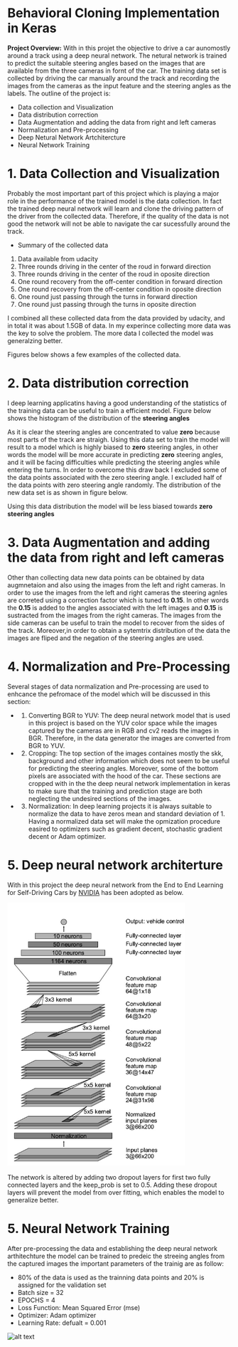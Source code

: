 [gif1]: ./Gif/ScreenCaptureProject2.gif
[image1]: ./Figures/NVIDIA.jpg

# Behavioral Cloning Implementation in Keras
**Project Overview:** With in this projet the objective to drive a car aunomostly around a track using a deep neural network. The netural network is trained to predict the suitable steering angles based on the images that are available from the three cameras in fornt of the car. The training data set is collected by driving the car manually around the track and recording the images from the cameras as the input feature and the steering angles as the labels. The outline of the project is:

* Data collection and Visualization
* Data distribution correction
* Data Augmentation and adding the data from right and left cameras
* Normalization and Pre-processing
* Deep Netural Network Artchitercture
* Neural Network Training

# 1. Data Collection and Visualization
Probably the most important part of this project which is playing a major role in the performance of the trained model is the data collection. In fact the trained deep neural network will learn and clone the driving pattern of the driver from the collected data. Therefore, if the quality of the data is not good the network will not be able to navigate the car sucessfully around the track.

* Summary of the collected data
1. Data available from udacity
2. Three rounds driving in the center of the roud in forward direction
3. Three rounds driving in the center of the roud in oposite direction
4. One round recovery from the off-center condition in forward direction
5. One round recovery from the off-center condition in oposite direction
6. One round just passing through the turns in forward direction
7. One round just passing through the turns in oposite direction

I combined all these collected data from the data provided by udacity, and in total it was about 1.5GB of data. In my experince collecting more data was the key to solve the problem. The more data I collected the model was generalzing better.

Figures below shows a few examples of the collected data.

# 2. Data distribution correction
I deep learning applicatins having a good understanding of the statistics of the training data can be useful to train a efficient model. Figure below shows the histogram of the distribution of the **steering angles**

As it is clear the steering angles are concentrated to value **zero** because most parts of the track are straigh. Using this data set to train the model will result to a model which is highly biased to **zero** steering angles, in other words the model will be more accurate in predicting **zero** steering angles, and it will be facing difficulties while predicting the steering angles while entering the turns. In order to overcome this draw back I excluded some of the data points associated with the zero steering angle. I excluded half of the data points with zero steering angle randomly. The distribution of the new data set is as shown in figure below.

Using this data distribution the model will be less biased towards **zero steering angles**

# 3. Data Augmentation and adding the data from right and left cameras
Other than collecting data new data points can be obtained by data augmnetaion and also using the images from the left and right cameras. In order to use the images from the left and right cameras the steering agnles are correted using a correction factor which is tuned to **0.15**. In other words the **0.15** is added to the angles associated with the left images and **0.15** is sustracted from the images from the right cameras. The images from the side cameras can be useful to train the model to recover from the sides of the track. Moreover,in order to obtain a sytemtrix distribution of the data the images are fliped and the negation of the steering angles are used.




# 4. Normalization and Pre-Processing
Several stages of data normalization and Pre-processing are used to enhcance the pefromace of the model which will be discussed in this section:

* 1. Converting BGR to YUV: 
The deep neural network model that is used in this project is based on the YUV color space while the images captured by the  cameras are in RGB and cv2 reads the images in BGR. Therefore, in the data generator the images are converted from BGR to YUV.

* 2. Cropping: 
The top section of the images containes mostly the skk, background and other information which does not seem to be useful for predicting the steering angles. Moreover, some of the bottom pixels are associated with the hood of the car. These sections are cropped with in the the deep neural network implementation in keras to make sure that the training and prediction stage are both neglecting the undesired sections of the images.

* 3. Normalization:
In deep learning projects it is always suitable to normalize the data to have zeros mean and standard deviation of 1. Having a normalized data set will make the opmization procedure easired to optimizers such as gradient decent, stochastic gradient decent or Adam optimizer.

# 5. Deep neural network architerture

With in this project the deep neural network from the End to End Learning for Self-Driving Cars by [NVIDIA](https://images.nvidia.com/content/tegra/automotive/images/2016/solutions/pdf/end-to-end-dl-using-px.pdf) has been adopted as below.

<img src="./Figures/NVIDIA.jpg" width="400">

The network is altered by adding two dropout layers for first two fully connected layers and the keep_prob is set to 0.5. Adding these dropout layers will prevent the model from over fitting, which enables the model to generalize better.

# 5. Neural Network Training
After pre-processing the data and establishing the deep neural network arthitechture the model can be trained to predeic the streeing angles from the captured images the important parameters of the trainig are as follow:

* 80% of the data is used as the trainning data points and 20% is assigned for the validation set
* Batch size = 32
* EPOCHS = 4
* Loss Function: Mean Squared Error (mse)
* Optimizer: Adam optimizer
* Learning Rate: defualt = 0.001

![alt text][gif1]
